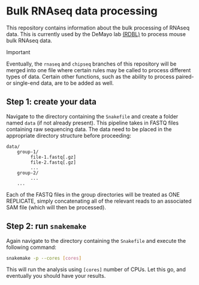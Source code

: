 # Bulk RNAseq data processing

This repository contains information about the bulk processing of RNAseq data. This is currently used by the DeMayo lab [(RDBL)](https://www.niehs.nih.gov/research/atniehs/labs/rdbl) to process mouse bulk RNAseq data.

> [!IMPORTANT]  
> Eventually, the `rnaseq` and `chipseq` branches of this repository will be merged into one file where certain rules may be called to process different types of data. Certain other functions, such as the ability to process paired- or single-end data, are to be added as well.

## Step 1: create your data

Navigate to the directory containing the `Snakefile` and create a folder named `data` (if not already present). This pipeline takes in FASTQ files containing raw sequencing data. The data need to be placed in the appropriate directory structure before proceeding:

```
data/
    group-1/
         file-1.fastq[.gz]
         file-2.fastq[.gz]
         ...
    group-2/
         ...
    ...
```

Each of the FASTQ files in the group directories will be treated as ONE REPLICATE, simply concatenating all of the relevant reads to an associated SAM file (which will then be processed).

## Step 2: run `snakemake`

Again navigate to the directory containing the `Snakefile` and execute the following command:

```sh
snakemake -p --cores [cores]
```

This will run the analysis using `[cores]` number of CPUs. Let this go, and eventually you should have your results.
